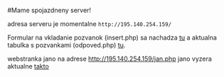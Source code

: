 #Mame spojazdneny server!

adresa serveru je momentalne `http://195.140.254.159/`

Formular na vkladanie pozvanok (insert.php) sa nachadza [tu](http://195.140.254.159/insert.php) a aktualna tabulka s pozvankami (odpoved.php) [tu](http://195.140.254.159/odpoved.php).

webstranka jano na adrese http://195.140.254.159/jan.php jano vyzera aktualne [takto](http://195.140.254.159/jan.php)
